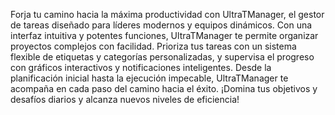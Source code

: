 Forja tu camino hacia la máxima productividad con UltraTManager, el gestor de tareas diseñado para líderes modernos y equipos dinámicos. Con una interfaz intuitiva y potentes funciones, UltraTManager te permite organizar proyectos complejos con facilidad. Prioriza tus tareas con un sistema flexible de etiquetas y categorías personalizadas, y supervisa el progreso con gráficos interactivos y notificaciones inteligentes. Desde la planificación inicial hasta la ejecución impecable, UltraTManager te acompaña en cada paso del camino hacia el éxito. ¡Domina tus objetivos y desafíos diarios y alcanza nuevos niveles de eficiencia!
